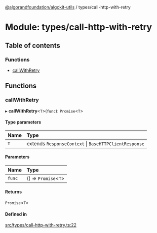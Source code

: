 [@algorandfoundation/algokit-utils](../README.md) / types/call-http-with-retry

# Module: types/call-http-with-retry

## Table of contents

### Functions

- [callWithRetry](types_call_http_with_retry.md#callwithretry)

## Functions

### callWithRetry

▸ **callWithRetry**\<`T`\>(`func`): `Promise`\<`T`\>

#### Type parameters

| Name | Type |
| :------ | :------ |
| `T` | extends `ResponseContext` \| `BaseHTTPClientResponse` |

#### Parameters

| Name | Type |
| :------ | :------ |
| `func` | () => `Promise`\<`T`\> |

#### Returns

`Promise`\<`T`\>

#### Defined in

[src/types/call-http-with-retry.ts:22](https://github.com/algorandfoundation/algokit-utils-ts/blob/main/src/types/call-http-with-retry.ts#L22)
